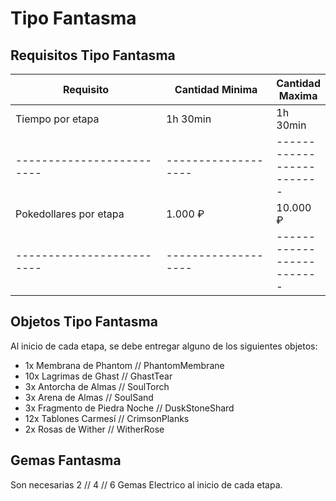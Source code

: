 # Tipo Fantasma

## Requisitos Tipo Fantasma

<table><thead><tr><th width="245">Requisito</th><th width="174.33333333333331">Cantidad Minima</th><th>Cantidad Maxima</th></tr></thead><tbody><tr><td>Tiempo por etapa</td><td>1h 30min</td><td>1h 30min</td></tr><tr><td>-------------------------</td><td>-------------------</td><td>-------------------------</td></tr><tr><td>Pokedollares por etapa</td><td>1.000 ₽</td><td>10.000 ₽</td></tr><tr><td>-------------------------</td><td>-------------------</td><td>-------------------------</td></tr></tbody></table>

## Objetos Tipo Fantasma

Al inicio de cada etapa, se debe entregar alguno de los siguientes objetos:

* 1x Membrana de Phantom // PhantomMembrane
* 10x Lagrimas de Ghast // GhastTear
* 3x Antorcha de Almas // SoulTorch
* 3x Arena de Almas // SoulSand
* 3x Fragmento de Piedra Noche // DuskStoneShard
* 12x Tablones Carmesí // CrimsonPlanks
* 2x Rosas de Wither // WitherRose

## Gemas Fantasma

Son necesarias 2 // 4 // 6 Gemas Electrico al inicio de cada etapa.
